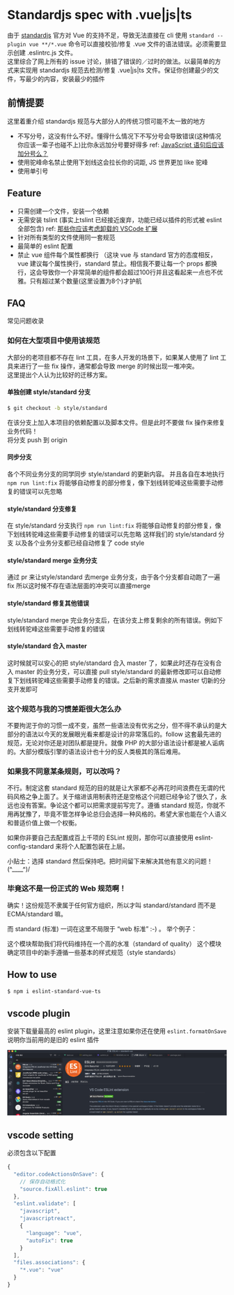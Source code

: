# Standardjs spec with .vue|js|ts

由于 [standardjs](https://standardjs.com/) 官方对 Vue 的支持不足，导致无法直接在 cli 使用 `standard --plugin vue **/*.vue` 命令可以直接校验/修复 .vue 文件的语法错误。必须需要显示创建 .eslintrc.js 文件。  
这里综合了网上所有的 issue 讨论，排错了错误的／过时的做法。以最简单的方式来实现用 standardjs 规范去检测/修复 .vue|js|ts 文件。保证你创建最少的文件，写最少的内容，安装最少的插件

## 前情提要

这里着重介绍 standardjs 规范与大部分人的传统习惯可能不太一致的地方

- 不写分号，这没有什么不好。懂得什么情况下不写分号会导致错误(这种情况你应该一辈子也碰不上)比你永远加分号要好得多 ref: [JavaScript 语句后应该加分号么？](https://www.zhihu.com/question/20298345/answer/49551142)
- 使用驼峰命名禁止使用下划线这会拉长你的词距, JS 世界更加 like 驼峰
- 使用单引号

## Feature

- 只需创建一个文件，安装一个依赖
- 无需安装 tslint (事实上tslint 已经接近废弃，功能已经以插件的形式被 eslint 全部包含) ref: [那些你应该考虑卸载的 VSCode 扩展](https://zhuanlan.zhihu.com/p/125773296)
- 针对所有类型的文件使用同一套规范
- 最简单的 eslint 配置
- 禁止 vue 组件每个属性都换行 （这块 vue 与 standard 官方的态度相反，vue 建议每个属性换行，standard 禁止。相信我不要让每一个 props 都换行，这会导致你一个非常简单的组件都会超过100行并且这看起来一点也不优雅。只有超过某个数量(这里设置为8个)才护航

## FAQ

常见问题收录

### 如何在大型项目中使用该规范

大部分的老项目都不存在 lint 工具，在多人开发的场景下，如果某人使用了 lint 工具来进行了一些 fix 操作，通常都会导致 merge 的时候出现一堆冲突。  
这里提出个人认为比较好的迁移方案。

#### 单独创建 style/standard 分支

```bash
$ git checkout -b style/standard
```

在该分支上加入本项目的依赖配置以及脚本文件。但是此时不要做 fix 操作来修复业务代码！  
将分支 push 到 origin

#### 同步分支

各个不同业务分支的同学同步 style/standard 的更新内容。
并且各自在本地执行 `npm run lint:fix` 将能够自动修复的部分修复，像下划线转驼峰这些需要手动修复的错误可以先忽略

#### style/standard 分支修复

在 style/standard 分支执行 `npm run lint:fix` 将能够自动修复的部分修复，像下划线转驼峰这些需要手动修复的错误可以先忽略
这样我们的 style/standard 分支 以及各个业务分支都已经自动修复了 code style

#### style/standard merge 业务分支

通过 pr 来让style/standard 去merge 业务分支，由于各个分支都自动跑了一遍 fix 所以这时候不存在语法层面的冲突可以直接merge

#### style/standard 修复其他错误

style/standard merge 完业务分支后，在该分支上修复剩余的所有错误。例如下划线转驼峰这些需要手动修复的错误

#### style/standard 合入 master

这时候就可以安心的把 style/standard 合入 master 了，如果此时还存在没有合入 master 的业务分支，可以直接 pull style/standard 的最新修改即可以自动修复下划线转驼峰这些需要手动修复的错误。之后新的需求直接从 master 切新的分支开发即可

### 这个规范与我的习惯差距很大怎么办

不要拘泥于你的习惯一成不变，虽然一些语法没有优劣之分，但不得不承认的是大部分的语法以今天的发展眼光看来都是设计的非常落后的。follow 这套最先进的规范，无论对你还是对团队都是提升。就像 PHP 的大部分语法设计都是被人诟病的。大部分模版引擎的语法设计也十分的反人类极其的落后难用。

### 如果我不同意某条规则，可以改吗？
不行。制定这套 standard 规范的目的就是让大家都不必再花时间浪费在无谓的代码风格之争上面了。关于缩进该用制表符还是空格这个问题已经争论了很久了，永远也没有答案。争论这个都可以把需求提前写完了。遵循 standard 规范，你就不用再犹豫了，毕竟不管怎样争论总归会选择一种风格的。希望大家也能在个人语义和普适价值上做一个权衡。

如果你非要自己去配置成百上千项的 ESLint 规则，那你可以直接使用 eslint-config-standard 来将个人配置包装在上层。

小贴士：选择 standard 然后保持吧。把时间留下来解决其他有意义的问题！(^____^)/

### 毕竟这不是一份正式的 Web 规范啊！
确实！这份规范不隶属于任何官方组织，所以才叫 standard/standard 而不是 ECMA/standard 嘛。

而 standard (标准) 一词在这里不局限于 “web 标准” :-) 。 举个例子：

这个模块帮助我们将代码维持在一个高的水准（standard of quality）
这个模块确定项目中的新手遵循一些基本的样式规范（style standards）

## How to use

```bash
$ npm i eslint-standard-vue-ts
```

## vscode plugin

安装下载量最高的 eslint plugin，这里注意如果你还在使用 `eslint.formatOnSave` 说明你当前用的是旧的 eslint 插件

![](./images/eslint.jpg)
## vscode setting

必须包含以下配置

```js
{
  "editor.codeActionsOnSave": {
    // 保存自动格式化
    "source.fixAll.eslint": true
  },
  "eslint.validate": [
    "javascript",
    "javascriptreact",
    {
      "language": "vue",
      "autoFix": true
    }
  ],
  "files.associations": {
    "*.vue": "vue"
  }
}
```